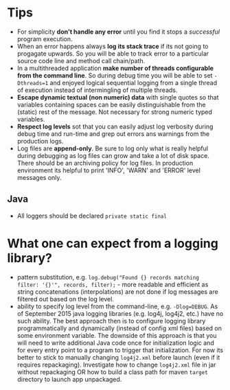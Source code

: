 # Tips
- For simplicity **don't handle any error** until you find it stops a *successful* program execution.
- When an error happens always **log its stack trace** if its not going to progagate upwards. So you will be able to track error to a particular source code line and method call chain/path.
- In a multithreaded application **make number of threads configurable from the command line**. So during debug time you will be able to set `-Dthreads=1` and enjoyed logical sequential logging from a single thread of execution instead of intermingling of multiple threads.
- **Escape dynamic textual (non numeric) data** with single quotes so that variables containing spaces can be easily distinguishable from the (static) rest of the message. Not necessary for strong numeric typed variables.
- **Respect log levels** sot that you can easily adjust log verbosity during debug time and run-time and grep out errors ans warnings from the production logs.
- Log files are **append-only**. Be sure to log only what is really helpful during debugging as log files can grow and take a lot of disk space. There should be an archiving policy for log files. In production environment its  helpful to print 'INFO', 'WARN' and 'ERROR' level messages only.

## Java
- All loggers should be declared `private static final`

# What one can expect from a logging library?
- pattern substitution, e.g. `log.debug("Found {} records matching filter: '{}'", records, filter);` - more readable and efficient as string concatenations (interpolations) are not done if log messages are filtered out based on the log level.
- ability to specify log level from the command-line, e.g. `-Dlog=DEBUG`. As of September 2015 java logging libraries (e.g. log4j, log4j2, etc.) have no such ability. The best approach then is to configure logging library programmatically and dynamically (instead of config xml files) based on some environment variable. The downside of this approach is that you will need to write additional Java code once for initialization logic and for every entry point to a program to trigger that initialization. For now its better to stick to manually changing `log4j2.xml` before launch (even if it requires repackaging). Investigate how to change `log4j2.xml` file in jar without repackaging OR how to build a class path for maven `target` directory to launch app unpackaged.

